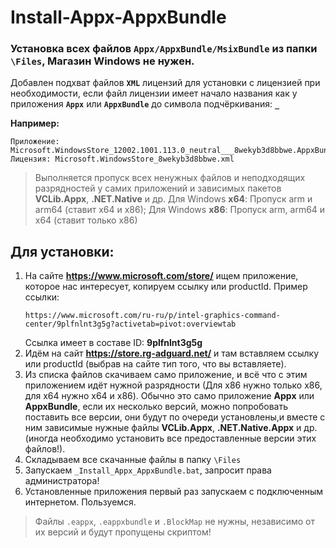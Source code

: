 # Install-Appx-AppxBundle
### Установка всех файлов `Appx/AppxBundle/MsixBundle` из папки `\Files`, Магазин Windows не нужен.

Добавлен подхват файлов **`XML`** лицензий для установки с лицензией при необходимости, если файл лицензии имеет начало названия как у приложения **`Appx`** или **`AppxBundle`** до символа подчёркивания: **`_`**

**Например:**
 ```
 Приложение: Microsoft.WindowsStore_12002.1001.113.0_neutral___8wekyb3d8bbwe.AppxBundle
 Лицензия: Microsoft.WindowsStore_8wekyb3d8bbwe.xml
 ```

 > Выполняется пропуск всех ненужных файлов и неподходящих разрядностей у самих приложений и зависимых пакетов **VCLib.Appx**, **.NET.Native** и др.
 > Для Windows **х64**: Пропуск arm и arm64 (ставит x64 и x86); Для Windows **x86**: Пропуск arm, arm64 и x64 (ставит только x86)

## Для установки:

 1. На сайте **https://www.microsoft.com/store/** ищем приложение, которое нас интересует, копируем ссылку или productId.
    Пример ссылки: 
    ```
    https://www.microsoft.com/ru-ru/p/intel-graphics-command-center/9plfnlnt3g5g?activetab=pivot:overviewtab
    ```
    Ссылка имеет в составе ID: **9plfnlnt3g5g**
 2. Идём на сайт **https://store.rg-adguard.net/** и там вставляем ссылку или productId (выбрав на сайте тип того, что вы вставляете).
 3. Из списка файлов скачиваем само приложение, и всё что с этим приложением идёт нужной разрядности (Для x86 нужно только x86, для x64 нужно x64 и x86).
    Обычно это само приложение **Appx** или **AppxBundle**, если их несколько версий, можно попробовать поставить все версии, они будут по очереди установлены,и вместе с ним зависимые нужные файлы **VCLib.Appx**, **.NET.Native.Appx** и др. (иногда необходимо установить все предоставленные версии этих файлов!).
 4. Складываем все скачанные файлы в папку `\Files`
 5. Запускаем `_Install_Appx_AppxBundle.bat`, запросит права администратора!
 6. Установленные приложения первый раз запускаем с подключенным интернетом. Пользуемся.

 > Файлы `.eappx`, `.eappxbundle` и `.BlockMap` не нужны, независимо от их версий и будут пропущены скриптом!